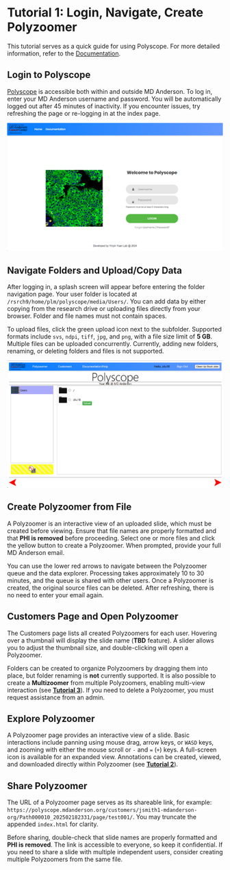 # Tutorial 1: Login, Navigate, Create Polyzoomer

This tutorial serves as a quick guide for using Polyscope. For more detailed information, refer to the [Documentation](pages.md).

## Login to Polyscope

[Polyscope](https://polyscope.mdanderson.org/) is accessible both within and outside MD Anderson. To log in, enter your MD Anderson username and password. You will be automatically logged out after 45 minutes of inactivity. If you encounter issues, try refreshing the page or re-logging in at the index page.

![Index page and log in](img/index.png "Index page and log in")

## Navigate Folders and Upload/Copy Data

After logging in, a splash screen will appear before entering the folder navigation page. Your user folder is located at `/rsrch9/home/plm/polyscope/media/Users/`. You can add data by either copying from the research drive or uploading files directly from your browser. Folder and file names must not contain spaces. 

To upload files, click the green upload icon next to the subfolder. Supported formats include `svs`, `ndpi`, `tiff`, `jpg`, and `png`, with a file size limit of **5 GB**. Multiple files can be uploaded concurrently. Currently, adding new folders, renaming, or deleting folders and files is not supported.

![File browser view](img/file-browser-view.png "File browser view")

## Create Polyzoomer from File

A Polyzoomer is an interactive view of an uploaded slide, which must be created before viewing. Ensure that file names are properly formatted and that **PHI is removed** before proceeding. Select one or more files and click the yellow button to create a Polyzoomer. When prompted, provide your full MD Anderson email. 

You can use the lower red arrows to navigate between the Polyzoomer queue and the data explorer. Processing takes approximately 10 to 30 minutes, and the queue is shared with other users. Once a Polyzoomer is created, the original source files can be deleted. After refreshing, there is no need to enter your email again.

## Customers Page and Open Polyzoomer

The Customers page lists all created Polyzoomers for each user. Hovering over a thumbnail will display the slide name (**TBD** feature). A slider allows you to adjust the thumbnail size, and double-clicking will open a Polyzoomer. 

Folders can be created to organize Polyzoomers by dragging them into place, but folder renaming is **not** currently supported. It is also possible to create a **Multizoomer** from multiple Polyzoomers, enabling multi-view interaction (see [**Tutorial 3**](tutorial_multizoomer.md)). If you need to delete a Polyzoomer, you must request assistance from an admin.

## Explore Polyzoomer

A Polyzoomer page provides an interactive view of a slide. Basic interactions include panning using mouse drag, arrow keys, or `WASD` keys, and zooming with either the mouse scroll or `-` and `=` (`+`) keys. A full-screen icon is available for an expanded view. Annotations can be created, viewed, and downloaded directly within Polyzoomer (see [**Tutorial 2**](tutorial_polyzoomer.md)).

## Share Polyzoomer

The URL of a Polyzoomer page serves as its shareable link, for example: `https://polyscope.mdanderson.org/customers/jsmith1-mdanderson-org/Path000010_202502182331/page/test001/`. You may truncate the appended `index.html` for clarity. 

Before sharing, double-check that slide names are properly formatted and **PHI is removed**. The link is accessible to everyone, so keep it confidential. If you need to share a slide with multiple independent users, consider creating multiple Polyzoomers from the same file.
